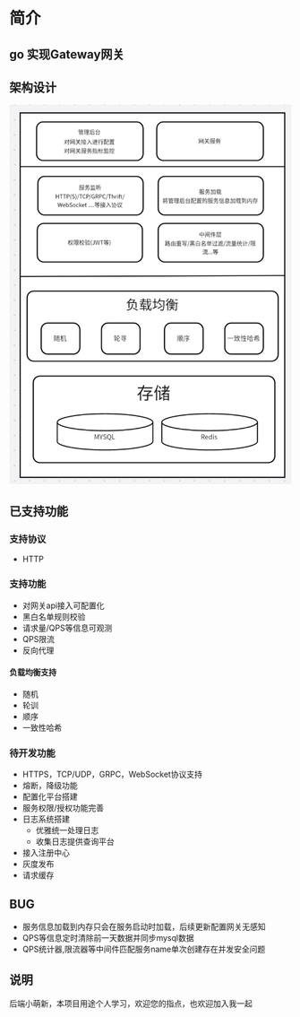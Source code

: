 # 简介
## go 实现Gateway网关
## 架构设计
![](./img/framework.jpg)
## 已支持功能
### 支持协议
- HTTP
### 支持功能
- 对网关api接入可配置化
- 黑白名单规则校验
- 请求量/QPS等信息可观测
- QPS限流
- 反向代理
#### 负载均衡支持
- 随机
- 轮训
- 顺序
- 一致性哈希
### 待开发功能
- HTTPS，TCP/UDP，GRPC，WebSocket协议支持
- 熔断，降级功能
- 配置化平台搭建
- 服务权限/授权功能完善
- 日志系统搭建
    - 优雅统一处理日志
    - 收集日志提供查询平台
- 接入注册中心
- 灰度发布
- 请求缓存

## BUG
- 服务信息加载到内存只会在服务启动时加载，后续更新配置网关无感知
- QPS等信息定时清除前一天数据并同步mysql数据
- QPS统计器,限流器等中间件匹配服务name单次创建存在并发安全问题

## 说明
后端小萌新，本项目用途个人学习，欢迎您的指点，也欢迎加入我一起
